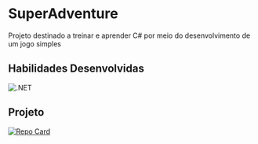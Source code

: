 # SuperAdventure

Projeto destinado a treinar e aprender C# por meio do desenvolvimento de um jogo simples 

## Habilidades Desenvolvidas

![.NET](https://img.shields.io/badge/-.NET-black?style=for-the-badge&logo=.net)

## Projeto

[![Repo Card](https://github-readme-stats.vercel.app/api/pin/?username=gabrielpandrade&repo=SuperAdventure&bg_color=000&border_color=30A3DC&show_icons=true&icon_color=30A3DC&title_color=E94D5F&text_color=FFF)](https://github.com/gabrielpandrade/SuperAdventure)
